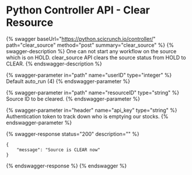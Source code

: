 # Python Controller API - Clear Resource

{% swagger baseUrl="https://python.scicrunch.io/controller/" path="clear_source" method="post" summary="clear_source" %}
{% swagger-description %}
One can not start any workflow on the source which is on HOLD. clear_source API clears the source status from HOLD to CLEAR. 
{% endswagger-description %}

{% swagger-parameter in="path" name="userID" type="integer" %}
Default auto_run (4)
{% endswagger-parameter %}

{% swagger-parameter in="path" name="resourceID" type="string" %}
Source ID to be cleared.
{% endswagger-parameter %}

{% swagger-parameter in="header" name="api_key" type="string" %}
Authentication token to track down who is emptying our stocks.
{% endswagger-parameter %}

{% swagger-response status="200" description="" %}
```
{
    "message": "Source is CLEAR now"
}
```
{% endswagger-response %}
{% endswagger %}

